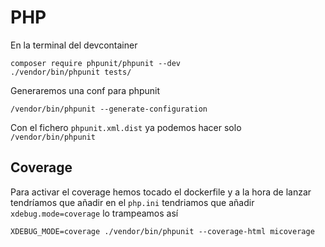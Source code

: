# PHP


En la terminal del devcontainer
```shell
composer require phpunit/phpunit --dev
./vendor/bin/phpunit tests/
```

Generaremos una conf para phpunit

```shell
/vendor/bin/phpunit --generate-configuration
```
Con el fichero `phpunit.xml.dist` ya podemos hacer solo `/vendor/bin/phpunit`

## Coverage
Para activar el coverage hemos tocado el dockerfile y a la hora de lanzar tendríamos que añadir en el `php.ini` tendriamos que añadir `xdebug.mode=coverage` lo trampeamos así
```shell
XDEBUG_MODE=coverage ./vendor/bin/phpunit --coverage-html micoverage
```
